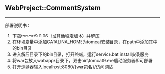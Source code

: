 ## WebProject::CommentSystem

---

部署说明书：
1. 下载tomcat9.0.96（或其他稳定版本）并解压
2. 在环境变量中添加CATALINA_HOME为tomcat安装目录，在path中添加其中的bin目录
3. 进入解压目录下的bin目录，打开终端，运行service.bat install安装服务
4. 将war包放入wabapps目录下，双击bin\tomcat9.exe启动服务器即可部署
5. 打开浏览器输入localhost:8080/{war包名}/访问网站




